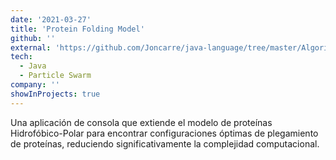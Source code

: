 ```yaml
---
date: '2021-03-27'
title: 'Protein Folding Model'
github: ''
external: 'https://github.com/Joncarre/java-language/tree/master/Algoritmos%20bioinspirados/Hydrophobic%20Polar%20basic%20model'
tech:
  - Java
  - Particle Swarm
company: ''
showInProjects: true
---
```


Una aplicación de consola que extiende el modelo de proteínas Hidrofóbico-Polar para encontrar configuraciones óptimas de plegamiento de proteínas, reduciendo significativamente la complejidad computacional.
